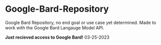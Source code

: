 # Google-Bard-Repository
Google Bard Repository, no end goal or use case yet determined. Made to work with the Google Bard Langauge Model API.


**Just recieved access to Google Bard!** 03-25-2023

